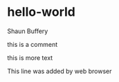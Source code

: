 # hello-world
Shaun Buffery

this is a comment 

this is more text

This line was added by web browser

